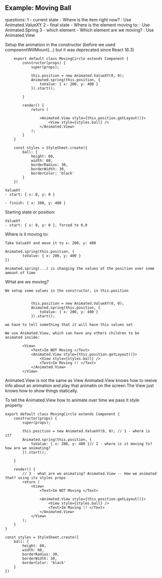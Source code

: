 

## Example: Moving Ball
questions:
1 - current state - Where is the item right now? : Use Animated.ValueXY 
2 - final state - Where is the element moving to: : Use Animated.Spring
3 - which element - Which element are we moving? : Use Animated.View

Setup the animation in the constructor (before we used compoenntWillMount(...)  but it was deprecated since React 16.3)

        export default class MovingCircle extends Component {
            constructor(props) {
                super(props);

                this.position = new Animated.ValueXY(0, 0);
                Animated.spring(this.position, {
                    toValue: { x: 200, y: 400 }
                }).start();

            }

            render() {
                return (

                    <Animated.View style={this.position.getLayout()}>
                        <View style={styles.ball} />
                    </Animated.View>
                );
            }
        }

        const styles = StyleSheet.create({
            ball: {
                height: 60,
                width: 60,
                borderRadius: 30,
                borderWidth: 30,
                borderColor: 'black'
            }
        })

    ValueXY
    - start: { x: 0, y: 0 }

    - finish: { x: 200, y: 400 }


Starting state or position:

    ValueXY
    - start: { x: 0, y: 0 }, forced to 0,0

Where is it moving to:

    Take ValueXY and move it to x: 200, y: 400

    Animated.spring(this.position, {
            toValue: { x: 200, y: 400 }
    })

    Animated.spring(...) is changing the values of the position over some amount of time  

WHat are we moving?

    We setup some values in the constructor, in this.position


                this.position = new Animated.ValueXY(0, 0);
                Animated.spring(this.position, {
                    toValue: { x: 200, y: 400 }
                }).start();

    we have to tell something that it will have this values set 

    We use Animated.View, which can have any others children to be animated inside:

            <View>
                <Text>Im NOT Moving </Text>
                <Animated.View style={this.position.getLayout()}>
                    <View style={styles.ball} />
                    <Text>Im Moving !! </Text>
                </Animated.View>
            </View>


Animated.View is not the same as View
Animated.View knows how to reeive info about an animation and play that animatin on the screen
The View just knows how to show things statically.

To tell the Animated.View how to animate over time we pass it style property



    export default class MovingCircle extends Component {
        constructor(props) {
            super(props);

            this.position = new Animated.ValueXY(0, 0); // 1 - where is it?
            Animated.spring(this.position, {
                toValue: { x: 200, y: 400 }// 2 - where is it moving to? how are we animating?
            }).start();

        }

        render() {
            // 3 - what are we animating? Animated.View -- How we animated that? using its styles props
            return (
                <View>
                    <Text>Im NOT Moving </Text>

                    <Animated.View style={this.position.getLayout()}>
                        <View style={styles.ball} />
                        <Text>Im Moving !! </Text>
                    </Animated.View>
                </View>
            );
        }
    }

    const styles = StyleSheet.create({
        ball: {
            height: 60,
            width: 60,
            borderRadius: 30,
            borderWidth: 30,
            borderColor: 'black'
        }
    })

